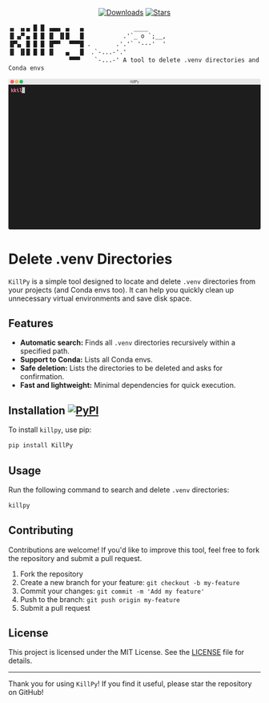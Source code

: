 <div align="center">

[![Downloads](https://static.pepy.tech/personalized-badge/KillPy?period=month&units=international_system&left_color=grey&right_color=blue&left_text=PyPi%20Downloads)](https://pepy.tech/project/KillPy)
[![Stars](https://img.shields.io/github/stars/Tlaloc-Es/KillPy?color=yellow&style=flat)](https://github.com/Tlaloc-Es/KillPy/stargazers)

</div>

```plaintext
▗▖ ▗▖▄ █ █ ▗▄▄▖ ▄   ▄              ____
▐▌▗▞▘▄ █ █ ▐▌ ▐▌█   █           .'`_ o `;__,
▐▛▚▖ █ █ █ ▐▛▀▘  ▀▀▀█ .       .'.'` '---'  '
▐▌ ▐▌█ █ █ ▐▌   ▄   █  .`-...-'.'
                 ▀▀▀    `-...-' A tool to delete .venv directories and Conda envs
```

<div align="center">

![KillPy in action](show.gif)

</div>

# Delete .venv Directories

`KillPy` is a simple tool designed to locate and delete `.venv` directories from your projects (and Conda envs too). It can help you quickly clean up unnecessary virtual environments and save disk space.

## Features

- **Automatic search:** Finds all `.venv` directories recursively within a specified path.
- **Support to Conda:** Lists all Conda envs.
- **Safe deletion:** Lists the directories to be deleted and asks for confirmation.
- **Fast and lightweight:** Minimal dependencies for quick execution.

## Installation [![PyPI](https://img.shields.io/pypi/v/KillPy.svg)](https://pypi.org/project/KillPy/)

To install `killpy`, use pip:

```bash
pip install KillPy
```

## Usage

Run the following command to search and delete `.venv` directories:

```bash
killpy
```

## Contributing

Contributions are welcome! If you'd like to improve this tool, feel free to fork the repository and submit a pull request.

1. Fork the repository
1. Create a new branch for your feature: `git checkout -b my-feature`
1. Commit your changes: `git commit -m 'Add my feature'`
1. Push to the branch: `git push origin my-feature`
1. Submit a pull request

## License

This project is licensed under the MIT License. See the [LICENSE](LICENSE) file for details.

______________________________________________________________________

Thank you for using `KillPy`! If you find it useful, please star the repository on GitHub!

